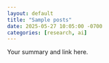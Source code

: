 ```yaml
---
layout: default
title: "Sample posts"
date: 2025-05-27 10:05:00 -0700
categories: [research, ai]
---
```


Your summary and link here.
